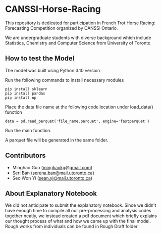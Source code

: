# CANSSI-Horse-Racing

This repository is dedicated for participation in French Trot Horse Racing: Forecasting Competition organized by CANSSI Ontario.

We are undergraduate students with diverse background which include Statistics, Chemistry and Computer Science from University of Toronto.

## How to test the Model

The model was built using Python 3.10 version

Run the following commands to install necessary modules

```console
pip install sklearn
pip install pandas
pip install np
```
Place the data file name at the following code location under load_data() function

```
data = pd.read_parquet('file_name.parquet', engine='fastparquet')
```

Run the main function. 

A parquet file will be generated in the same folder.

## Contributors

- Minghao Guo (minghaokg@gmail.com)
- Seri Ban (serena.ban@mail.utoronto.ca)
- Seo Won Yi (sean.yi@mail.utoronto.ca)

## About Explanatory Notebook

We did not anticipate to submit the explanatory notebook. Since we didn't have enough time to compile all our pre-processing and analysis codes together neatly, we instead created a pdf document which briefly explains our thought process of what and how we came up with the final model. Rough works from individuals can be found in Rough Draft folder.
